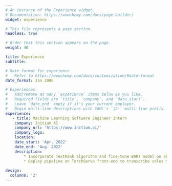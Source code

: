 ```yaml
---
# An instance of the Experience widget.
# Documentation: https://wowchemy.com/docs/page-builder/
widget: experience

# This file represents a page section.
headless: true

# Order that this section appears on the page.
weight: 40

title: Experience
subtitle:

# Date format for experience
#   Refer to https://wowchemy.com/docs/customization/#date-format
date_format: Jan 2006

# Experiences.
#   Add/remove as many `experience` items below as you like.
#   Required fields are `title`, `company`, and `date_start`.
#   Leave `date_end` empty if it's your current employer.
#   Begin multi-line descriptions with YAML's `|2-` multi-line prefix.
experience:
   - title: Machine Learning Software Engineer Intern
    company: Initium AI
    company_url: 'https://www.initium.ai/'
    company_logo: 
    location: 
    date_start: 'Apr. 2022'
    date_end: 'Aug. 2022'
    description:
        * Incorporate TextRank algorithm and fine-tune BART model on abstract summarization task. Improve ROUGE scores on DialogSum dataset from 0.44 by 7\%.
        * Deploy pipeline on TorchServe front-end to transcribe sales meeting from audio to summarized text.
    
design:
  columns: '2'
---
```


